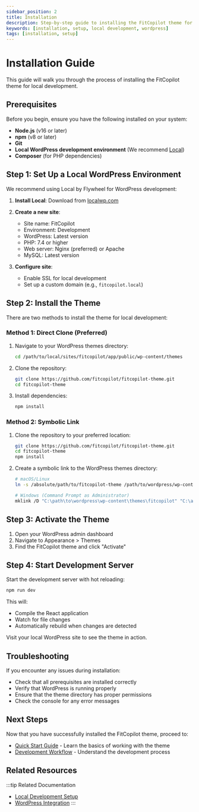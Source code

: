 ```yaml
---
sidebar_position: 2
title: Installation
description: Step-by-step guide to installing the FitCopilot theme for local development
keywords: [installation, setup, local development, wordpress]
tags: [installation, setup]
---
```


# Installation Guide

This guide will walk you through the process of installing the FitCopilot theme for local development.

## Prerequisites

Before you begin, ensure you have the following installed on your system:

- **Node.js** (v16 or later)
- **npm** (v8 or later)
- **Git**
- **Local WordPress development environment** (We recommend [Local](https://localwp.com/))
- **Composer** (for PHP dependencies)

## Step 1: Set Up a Local WordPress Environment

We recommend using Local by Flywheel for WordPress development:

1. **Install Local**: Download from [localwp.com](https://localwp.com)
2. **Create a new site**:
   - Site name: FitCopilot
   - Environment: Development
   - WordPress: Latest version
   - PHP: 7.4 or higher
   - Web server: Nginx (preferred) or Apache
   - MySQL: Latest version

3. **Configure site**:
   - Enable SSL for local development
   - Set up a custom domain (e.g., `fitcopilot.local`)

## Step 2: Install the Theme

There are two methods to install the theme for local development:

### Method 1: Direct Clone (Preferred)

1. Navigate to your WordPress themes directory:
   ```bash
   cd /path/to/local/sites/fitcopilot/app/public/wp-content/themes
   ```

2. Clone the repository:
   ```bash
   git clone https://github.com/fitcopilot/fitcopilot-theme.git
   cd fitcopilot-theme
   ```

3. Install dependencies:
   ```bash
   npm install
   ```

### Method 2: Symbolic Link

1. Clone the repository to your preferred location:
   ```bash
   git clone https://github.com/fitcopilot/fitcopilot-theme.git
   cd fitcopilot-theme
   npm install
   ```

2. Create a symbolic link to the WordPress themes directory:
   ```bash
   # macOS/Linux
   ln -s /absolute/path/to/fitcopilot-theme /path/to/wordpress/wp-content/themes/fitcopilot
   
   # Windows (Command Prompt as Administrator)
   mklink /D "C:\path\to\wordpress\wp-content\themes\fitcopilot" "C:\absolute\path\to\fitcopilot-theme"
   ```

## Step 3: Activate the Theme

1. Open your WordPress admin dashboard
2. Navigate to Appearance > Themes
3. Find the FitCopilot theme and click "Activate"

## Step 4: Start Development Server

Start the development server with hot reloading:

```bash
npm run dev
```

This will:
- Compile the React application
- Watch for file changes
- Automatically rebuild when changes are detected

Visit your local WordPress site to see the theme in action.

## Troubleshooting

If you encounter any issues during installation:

- Check that all prerequisites are installed correctly
- Verify that WordPress is running properly
- Ensure that the theme directory has proper permissions
- Check the console for any error messages

## Next Steps

Now that you have successfully installed the FitCopilot theme, proceed to:

- [Quick Start Guide](./quick-start.md) - Learn the basics of working with the theme
- [Development Workflow](../development/workflow.md) - Understand the development process

## Related Resources

:::tip Related Documentation
- [Local Development Setup](../development/local-setup.md)
- [WordPress Integration](../wordpress/overview.md)
::: 